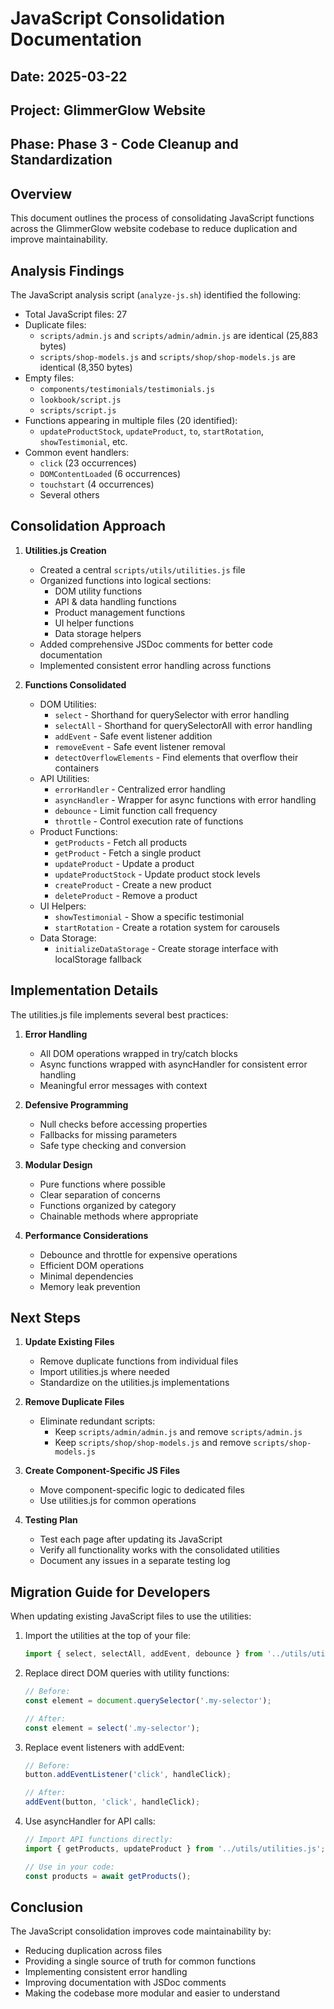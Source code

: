 # JavaScript Consolidation Documentation

## Date: 2025-03-22
## Project: GlimmerGlow Website
## Phase: Phase 3 - Code Cleanup and Standardization

## Overview

This document outlines the process of consolidating JavaScript functions across the GlimmerGlow website codebase to reduce duplication and improve maintainability.

## Analysis Findings

The JavaScript analysis script (`analyze-js.sh`) identified the following:

- Total JavaScript files: 27
- Duplicate files:
  - `scripts/admin.js` and `scripts/admin/admin.js` are identical (25,883 bytes)
  - `scripts/shop-models.js` and `scripts/shop/shop-models.js` are identical (8,350 bytes)
- Empty files:
  - `components/testimonials/testimonials.js`
  - `lookbook/script.js`
  - `scripts/script.js`
- Functions appearing in multiple files (20 identified):
  - `updateProductStock`, `updateProduct`, `to`, `startRotation`, `showTestimonial`, etc.
- Common event handlers:
  - `click` (23 occurrences)
  - `DOMContentLoaded` (6 occurrences)
  - `touchstart` (4 occurrences)
  - Several others

## Consolidation Approach

1. **Utilities.js Creation**
   - Created a central `scripts/utils/utilities.js` file
   - Organized functions into logical sections:
     - DOM utility functions
     - API & data handling functions
     - Product management functions
     - UI helper functions
     - Data storage helpers
   - Added comprehensive JSDoc comments for better code documentation
   - Implemented consistent error handling across functions

2. **Functions Consolidated**
   - DOM Utilities:
     - `select` - Shorthand for querySelector with error handling
     - `selectAll` - Shorthand for querySelectorAll with error handling
     - `addEvent` - Safe event listener addition
     - `removeEvent` - Safe event listener removal
     - `detectOverflowElements` - Find elements that overflow their containers
   - API Utilities:
     - `errorHandler` - Centralized error handling
     - `asyncHandler` - Wrapper for async functions with error handling
     - `debounce` - Limit function call frequency
     - `throttle` - Control execution rate of functions
   - Product Functions:
     - `getProducts` - Fetch all products
     - `getProduct` - Fetch a single product
     - `updateProduct` - Update a product
     - `updateProductStock` - Update product stock levels
     - `createProduct` - Create a new product
     - `deleteProduct` - Remove a product
   - UI Helpers:
     - `showTestimonial` - Show a specific testimonial
     - `startRotation` - Create a rotation system for carousels
   - Data Storage:
     - `initializeDataStorage` - Create storage interface with localStorage fallback

## Implementation Details

The utilities.js file implements several best practices:

1. **Error Handling**
   - All DOM operations wrapped in try/catch blocks
   - Async functions wrapped with asyncHandler for consistent error handling
   - Meaningful error messages with context

2. **Defensive Programming**
   - Null checks before accessing properties
   - Fallbacks for missing parameters
   - Safe type checking and conversion

3. **Modular Design**
   - Pure functions where possible
   - Clear separation of concerns
   - Functions organized by category
   - Chainable methods where appropriate

4. **Performance Considerations**
   - Debounce and throttle for expensive operations
   - Efficient DOM operations
   - Minimal dependencies
   - Memory leak prevention

## Next Steps

1. **Update Existing Files**
   - Remove duplicate functions from individual files
   - Import utilities.js where needed
   - Standardize on the utilities.js implementations

2. **Remove Duplicate Files**
   - Eliminate redundant scripts:
     - Keep `scripts/admin/admin.js` and remove `scripts/admin.js`
     - Keep `scripts/shop/shop-models.js` and remove `scripts/shop-models.js`

3. **Create Component-Specific JS Files**
   - Move component-specific logic to dedicated files
   - Use utilities.js for common operations

4. **Testing Plan**
   - Test each page after updating its JavaScript
   - Verify all functionality works with the consolidated utilities
   - Document any issues in a separate testing log

## Migration Guide for Developers

When updating existing JavaScript files to use the utilities:

1. Import the utilities at the top of your file:
   ```javascript
   import { select, selectAll, addEvent, debounce } from '../utils/utilities.js';
   ```

2. Replace direct DOM queries with utility functions:
   ```javascript
   // Before:
   const element = document.querySelector('.my-selector');
   
   // After:
   const element = select('.my-selector');
   ```

3. Replace event listeners with addEvent:
   ```javascript
   // Before:
   button.addEventListener('click', handleClick);
   
   // After:
   addEvent(button, 'click', handleClick);
   ```

4. Use asyncHandler for API calls:
   ```javascript
   // Import API functions directly:
   import { getProducts, updateProduct } from '../utils/utilities.js';
   
   // Use in your code:
   const products = await getProducts();
   ```

## Conclusion

The JavaScript consolidation improves code maintainability by:
- Reducing duplication across files
- Providing a single source of truth for common functions
- Implementing consistent error handling
- Improving documentation with JSDoc comments
- Making the codebase more modular and easier to understand 